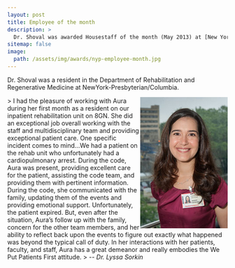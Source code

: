 ```yaml
---
layout: post
title: Employee of the month
description: >
  Dr. Shoval was awarded Housestaff of the month (May 2013) at [New York Presbyterian Hospital](http://www.nyp.org/).
sitemap: false
image:
  path: /assets/img/awards/nyp-employee-month.jpg
---
```


Dr. Shoval was a resident in the Department of Rehabilitation and Regenerative Medicine at NewYork-Presbyterian/Columbia.

<img align="right" alt="Picture of Dr. Shoval" src="/assets/img/awards/aura-emp.jpg" />
> I had the pleasure of working with Aura during her first month as a resident on our inpatient rehabilitation unit on 8GN. She did an exceptional job overall working with the staff and multidisciplinary team and providing exceptional patient care. One specific incident comes to mind…We had a patient on the rehab unit who unfortunately had a cardiopulmonary arrest. During the code, Aura was present, providing excellent care for the patient, assisting the code team, and providing them with pertinent information. During the code, she communicated with the family, updating them of the events and providing emotional support. Unfortunately, the patient expired. But, even after the situation, Aura’s follow up with the family, concern for the other team members, and her ability to reflect back upon the events to figure out exactly what happened was beyond the typical call of duty. In her interactions with her patients, faculty, and staff, Aura has a great demeanor and really embodies the We Put Patients First attitude.  
>   --  <cite>Dr. Lyssa Sorkin</cite>

